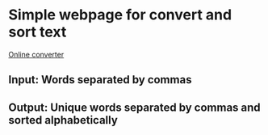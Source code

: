 # Simple webpage for convert and sort text
[Online converter](https://convertforyou.netlify.app/)
## Input: Words separated by commas
## Output: Unique words separated by commas and sorted alphabetically
